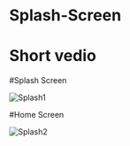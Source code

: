 # Splash-Screen


# Short vedio



#Splash Screen

![Splash1](https://user-images.githubusercontent.com/66213227/123681703-c0095400-d867-11eb-86a8-944b26097bac.jpeg)


#Home Screen

![Splash2](https://user-images.githubusercontent.com/66213227/123681804-df07e600-d867-11eb-9b15-4f79420d2003.jpeg)






